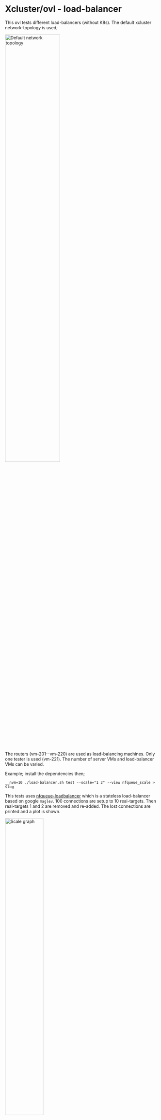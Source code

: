 # Xcluster/ovl - load-balancer

This ovl tests different load-balancers (without K8s). The default
xcluster network-topology is used;

<img src="../network-topology/xnet.svg" alt="Default network topology" width="60%" />

The routers (vm-201--vm-220) are used as load-balancing machines.
Only one tester is used (vm-221). The number of server VMs and
load-balancer VMs can be varied.


Example; install the dependencies then;
```
__nvm=10 ./load-balancer.sh test --scale="1 2" --view nfqueue_scale > $log
```

This tests uses [nfqueue-loadbalancer](https://github.com/Nordix/nfqueue-loadbalancer/)
which is a stateless load-balancer based on google `maglev`. 100 connections are
setup to 10 real-targets. Then real-targets 1 and 2 are removed and
re-added. The lost connections are printed and a plot is shown.

<img src="scale.svg" alt="Scale graph" width="50%" />


## Dependencies

* [ctraffic](https://github.com/Nordix/ctraffic) -- Used in traffic tests
* [mconnect](https://github.com/Nordix/mconnect) -- Fast connect tests
* [nfqueue-loadbalancer](https://github.com/Nordix/nfqueue-loadbalancer/) -- In nfqlb tests
* `apt install -y libnl-3-dev libnl-genl-3-dev libnetfilter-queue1` -- needed by nfqueue-loadbalancer
* [gnuplot](http://www.gnuplot.info/) -- For plots (optional)
* [inkscape](https://inkscape.org/) -- To view plots (optional)
* Clone [ctraffic](https://github.com/Nordix/ctraffic) to $GOPATH/src/github.com/Nordix/ctraffic -- For plots (optional)

Ctraffic, mconnect and nfqueue-loadbalancer archives should be
downloaded to `$ARCHIVE` (defaults to ~/Downloads).


## ECMP load-balancer

This is the simplest form of load-balancer. It just setup a multi-path
route using [Equal Cost Multi Path](
https://en.wikipedia.org/wiki/Equal-cost_multi-path_routing) Due to
a [kernel bug](https://github.com/Nordix/xcluster/issues/41) kernels
$\geq$ `linux-6.5.4` must be used.

```
__nrouters=1 __nvm=10 ./load-balancer.sh test --scale=1 ecmp_scale_in > $log
__nrouters=1 __nvm=10 ./load-balancer.sh test --scale=5 ecmp_scale_in > $log
```

The scaling tests shows the Hash-Threshold used by the Linux kernel
([rfc2992](https://tools.ietf.org/html/rfc2992)). When scaling an
"edge" target ~50% traffic is lost but only ~25% when a "middle"
target is scaled.

Manual test;
```
./load-balancer.sh test start_ecmp > $log
# On vm-221
mconnect -address 10.0.0.0:5001 -nconn 100 -srccidr 50.0.0.0/16
mconnect -address [1000::]:5001 -nconn 100 -srccidr 2000::/112
```


## IPVS

The in-kernel load-balancer.

```
# "dsr" or "masq"
xcluster_IPVS_SETUP=dsr ./load-balancer.sh test ipvs > $log
__nvm=10 xcluster_IPVS_SETUP=dsr ./load-balancer.sh test --view ipvs_scale > $log
```

There are no individual scale_out and scale_in tests for ipvs since it
is stateful so scale_out will not affect established connection and a
scale in will only affect the connections on the scaled backends.





## NFQUEUE

The `-j NFQUEUE` iptables target directs packets to a user-space
program. The program can analyze the packet, set `fwmark` and place a
"verdict". These are tests using the
[Nordix/nfqueue-loadbalancer](https://github.com/Nordix/nfqueue-loadbalancer/).


Refs;

* https://home.regit.org/netfilter-en/using-nfqueue-and-libnetfilter_queue/
* http://www.netfilter.org/projects/libnetfilter_queue/doxygen/html/index.html


### Tests

Manual test;
```
__nrouters=1 ./load-balancer.sh test start_nfqueue > $log
# On vm-221;
mconnect -address 10.0.0.0:5001 -nconn 100 -srccidr 50.0.0.0/16
ctraffic -address 10.0.0.0:5003 -nconn 100 -srccidr 50.0.0.0/16 -timeout 1m -monitor -rate 100
# On vm-201 (while ctraffic is running)
nfqlb show
nfqlb deactivate 101
# ...
```

Scaling test;
```
#sudo apt install -y libnl-3-dev libnl-genl-3-dev libnetfilter-queue1
__nvm=10 ./load-balancer.sh test --view --scale="1 2" nfqueue_scale > $log
```

In this test the maximum vms are used (10).  VMs 1 and 2 are scaled
out and scaled in again and a graph is presented. Example;

<img src="scale.svg" alt="Scale graph" width="50%" />

The ideal loss when 2 of 10 backends are scaled out is 20%, we lost
26% which is very good. When the backends comes back we lose a lot
fewer connections. This because the lookup table has 997 entries and
we have just 100 connections so it's a fair chance that existing
connections are preserved.



### Only load-balance SYN for TCP

As described [here](https://github.com/Nordix/nfqueue-loadbalancer/blob/master/syn-only.md).

```
__nrouters=1 xcluster_SYN_ONLY=yes ./load-balancer.sh test start_nfqueue > $log
# On vm-221
ctraffic -address [1000::]:5003 -nconn 100 -srccidr 2000::/112 -timeout 30s -monitor -rate 100
# On vm-201
ip6tables -t mangle -vnL
# Note only 100 hits on the NFQUEUE rule
```



## DPDK based load-balancer

[DPDK](https://www.dpdk.org/) (Data Plane Development Kit) can be used
to process packets in user-space. With HW support is can be extremly
fast. In `xcluster` we have no HW and must use the kernel based DPDK
drivers like `af_socket` or `pcap`.

**Prerequisite**: You must firsts build DPDK locally as described in
[ovl/dpdk](../dpdk/). And `ovl/dpdk/Envsettings` must be sourced.


### l2lb

A very simple load-balancer using only MAC addresses.

```
cdo dpdk
. ./Envsettings
cdo load-balancer
./load-balancer.sh test dpdk > $log
# Manual
./load-balancer.sh test start_dpdk > $log
# On vm-201 (router)
l2lb show
# On vm 221
mconnect -address 10.0.0.0:5001 -nconn 100
```


## XDP

**OBSOLETE**; The XF_XDP setup has changed since this was written, so
this example must be updated.


[XDP](https://en.wikipedia.org/wiki/Express_Data_Path) (Express Data
Path) provides yet another way to process packets in user-space.

In this example a `eBPF` program is attached to `eth2`, called the
"ingress" interface. It filters packets with a VIP address as
destination and redirects them to user-space. The user-space program
re-writes the MAC addresses and sends the packet to a real server
through `eth1`, called the "egress" interface.

<img src="xdp-lb.svg" alt="XDP lb" width="60%" />


What makes XDP fast is that the "hook" where the eBPF program is
attached is very close to the NIC, before any Kernel handling
(e.g. allocation and copy to an `sk_buf`). The packet buffer buffers
are pre-allocated in memory shared by the kernel and user-space called
"UMEM". This allows zero-copy operation.

Packet buffers are transfered between kernel and user-space with
"rings" or "queues". An XF_XDP socket has 4 queues, two for receiving
(rx) and 2 for sending (tx). In this example we forward packets from
the ingress interface (eth2) to the egress interface (eth1).

<img src="xdp-queues.svg" alt="XDP queues" width="60%" />


## Usage


**Prerequisite**: You must firsts build the kernel and `bgplib` and
`bgptool` locally as described in [ovl/xdp](../xdp/). You must also
source `ovl/xdp/Envsettings`.

Prepare and test-build;
```
cdo xdp
. ./Envsettings
cdo load-balancer
make -C ./src/xdp O=/tmp/$USER/tmp
```

Run the test;
```
./load-balancer.sh test xdp > $log
```

For understanding it may be useful to setup everything manually.

Manual setup;
```
export __nrouters=1
./load-balancer.sh test start_xdp > $log
# On vm-201
#cat /sys/kernel/debug/tracing/trace_pipe  # If printouts from eBPF is on
# The ingress interface must have just one queue
ethtool -l eth2
ethtool -L eth2 combined 1

# Load eBPF programs and maps
bpftool prog loadall /bin/xdp_vip_kern.o /sys/fs/bpf/lb pinmaps /sys/fs/bpf/lb
ls /sys/fs/bpf/lb
mount | grep bpf

# Attach the eBPF program to the devices
ip link set dev eth2 xdpgeneric pinned /sys/fs/bpf/lb/xdp_vip
ip link set dev eth1 xdpgeneric pinned /sys/fs/bpf/lb/xdp_vip
ip link show dev eth2
#ip link set dev eth1 xdpgeneric none  # To detach

# Insert VIP addresses in the eBPF map
bpftool map show
bpftool map update name xdp_vip_map key hex 0 0 0 0 0 0 0 0 0 0 ff ff 0a 0 0 0 value 1 0 0 0
bpftool map update name xdp_vip_map key hex 10 0 0 0 0 0 0 0 0 0 0 0 0 0 0 0 value 1 0 0 0
bpftool map dump name xdp_vip_map

# Configure the maglev shared mem
xdplb init
xdplb activate --mac=0:0:0:1:1:1 0
xdplb activate --mac=0:0:0:1:1:2 1
xdplb activate --mac=0:0:0:1:1:3 2
xdplb activate --mac=0:0:0:1:1:4 3
xdplb show

# Start the load-balancer
xdplb lb --idev=eth2 --edev=eth1

# On vm-221
mconnect -address 10.0.0.0:5001 -nconn 100
ctraffic -address 10.0.0.0:5003 -monitor -nconn 50 -rate 50 -stats all -timeout 12s > /tmp/ctraffic
ctraffic -analyze hosts -stat_file /tmp/ctraffic
jq . < /tmp/ctraffic | less
```
